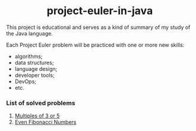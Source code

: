 <div id="header" align="center">
    <h1>project-euler-in-java</h1>
</div>

This project is educational and serves as a kind of summary of my study of the Java language.

Each Project Euler problem will be practiced with one or more new skills:

* algorithms;
* data structures;
* language design;
* developer tools;
* DevOps;
* etc.

### List of solved problems

1. [Multiples of 3 or 5](problem-1/README.md)
2. [Even Fibonacci Numbers](problem-2/README.md)
